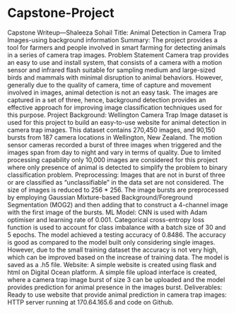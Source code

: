 # Capstone-Project
Capstone Writeup—Shaleeza Sohail
Title: Animal Detection in Camera Trap Images-using background information
Summary: The project provides a tool for farmers and people involved in smart farming for detecting animals in a series of camera trap images.
Problem Statement Camera trap provides an easy to use and install system, that consists of a camera with a motion sensor and infrared flash suitable for sampling medium and large-sized birds and mammals with minimal disruption to animal behaviors. However, generally due to the quality of camera, time of capture and movement involved in images, animal detection is not an easy task. The images are captured in a set of three, hence, background detection provides an effective approach for improving image classification techniques used for this purpose.
Project Background: Wellington Camera Trap Image dataset is used for this project to build an easy-to-use website for animal detection in camera trap images. This dataset contains 270,450 images, and 90,150 bursts from 187 camera locations in Wellington, New Zealand. The motion sensor cameras recorded a burst of three images when triggered and the images span from day to night and vary in terms of quality. Due to limited processing capability only 10,000 images are considered for this project where only presence of animal is detected to simplify the problem to binary classification problem. 
Preprocessing: Images that are not in burst of three or are classified as “unclassifiable” in the data set are not considered. The size of images is reduced to 256 * 256. The image bursts are preprocessed by employing Gaussian Mixture-based Background/Foreground Segmentation (MOG2) and then adding that to construct a 4-channel image with the first image of the bursts.
ML Model: CNN is used with Adam optimiser and learning rate of 0.001. Categorical cross-entropy loss function is used to account for class imbalance with a batch size of 30 and 5 epochs. The model achieved a testing accuracy of 0.8486. The accuracy is good as compared to the model built only considering single images. However, due to the small training dataset the accuracy is not very high, which can be improved based on the increase of training data. The model is saved as a .h5 file.
Website: A simple website is created using flask and html on Digital Ocean platform. A simple file upload interface is created, where a camera trap image burst of size 3 can be uploaded and the model provides prediction for animal presence in the images burst.
Deliverables: Ready to use website that provide animal prediction in camera trap images: HTTP server running at 170.64.165.6 and code on Github.



